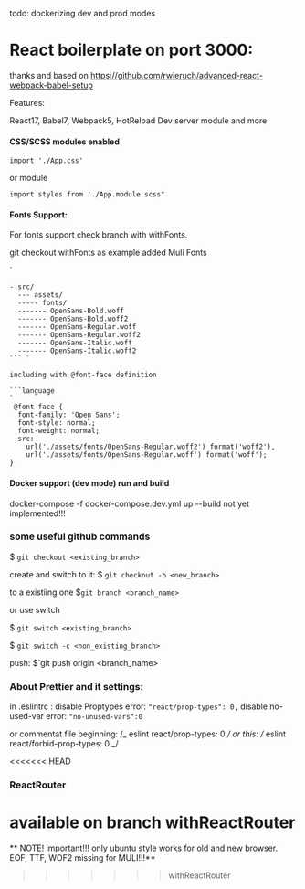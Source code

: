 todo: dockerizing dev and prod modes

# React boilerplate on port 3000:

thanks and based on https://github.com/rwieruch/advanced-react-webpack-babel-setup

Features:

React17, Babel7, Webpack5, HotReload Dev server module and more

#### CSS/SCSS modules enabled

`import './App.css'`

or module

`import styles from './App.module.scss"`

#### Fonts Support:

For fonts support check branch with withFonts.

git checkout withFonts
as example added Muli Fonts

`

````language
- src/
  --- assets/
  ----- fonts/
  ------- OpenSans-Bold.woff
  ------- OpenSans-Bold.woff2
  ------- OpenSans-Regular.woff
  ------- OpenSans-Regular.woff2
  ------- OpenSans-Italic.woff
  ------- OpenSans-Italic.woff2
``` `

including with @font-face definition

```language
`
 @font-face {
  font-family: 'Open Sans';
  font-style: normal;
  font-weight: normal;
  src:
    url('./assets/fonts/OpenSans-Regular.woff2') format('woff2'),
    url('./assets/fonts/OpenSans-Regular.woff') format('woff');
}
````

#### Docker support (dev mode) run and build

docker-compose -f docker-compose.dev.yml up --build
not yet implemented!!!

### some useful github commands

\$ `git checkout <existing_branch>`

create and switch to it:
\$ `git checkout -b <new_branch>`

to a existiing one
\$`git branch <branch_name>`

or use switch

\$ `git switch <existing_branch>`

\$ `git switch -c <non_existing_branch>`

push: \$`git push origin <branch_name>

### About Prettier and it settings:

in .eslintrc :
disable Proptypes error:
`"react/prop-types": 0,`
disable no-used-var error:
`"no-unused-vars":0`

or commentat file beginning:
/_ eslint react/prop-types: 0 _/
or this:
/_ eslint react/forbid-prop-types: 0 _/

<<<<<<< HEAD
### ReactRouter

available on branch withReactRouter
=======
**
NOTE! important!!!
only ubuntu style works for old and new browser.
EOF, TTF, WOF2 missing for MULI!!!**
>>>>>>> withReactRouter
